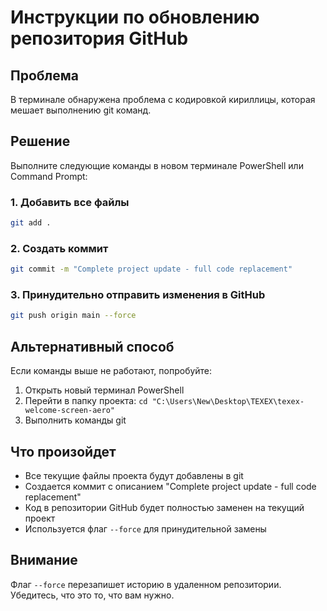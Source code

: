 # Инструкции по обновлению репозитория GitHub

## Проблема
В терминале обнаружена проблема с кодировкой кириллицы, которая мешает выполнению git команд.

## Решение
Выполните следующие команды в новом терминале PowerShell или Command Prompt:

### 1. Добавить все файлы
```bash
git add .
```

### 2. Создать коммит
```bash
git commit -m "Complete project update - full code replacement"
```

### 3. Принудительно отправить изменения в GitHub
```bash
git push origin main --force
```

## Альтернативный способ
Если команды выше не работают, попробуйте:

1. Открыть новый терминал PowerShell
2. Перейти в папку проекта: `cd "C:\Users\New\Desktop\TEXEX\texex-welcome-screen-aero"`
3. Выполнить команды git

## Что произойдет
- Все текущие файлы проекта будут добавлены в git
- Создается коммит с описанием "Complete project update - full code replacement"
- Код в репозитории GitHub будет полностью заменен на текущий проект
- Используется флаг `--force` для принудительной замены

## Внимание
Флаг `--force` перезапишет историю в удаленном репозитории. Убедитесь, что это то, что вам нужно.
